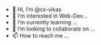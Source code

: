 - 👋 Hi, I’m @cx-vikas
- 👀 I’m interested in Web-Dev...
- 🌱 I’m currently learning ...
- 💞️ I’m looking to collaborate on ...
- 📫 How to reach me ...

<!---
cx-vikas/cx-vikas is a ✨ special ✨ repository because its `README.md` (this file) appears on your GitHub profile.
You can click the Preview link to take a look at your changes.
--->
